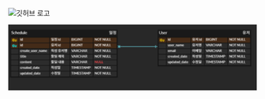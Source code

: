 ![깃허브 로고](https://www.notion.so/Calendar-API-2-1c97d863dc948057ae6bdfdf73d0feb0?pvs=4#1c97d863dc948033b838ffa67955d218)


![깃허브 로고](https://github.com/ljh7367/ScheduleProject/blob/main/%EC%8A%A4%ED%81%AC%EB%A6%B0%EC%83%B7%202025-04-02%20204604.png)
